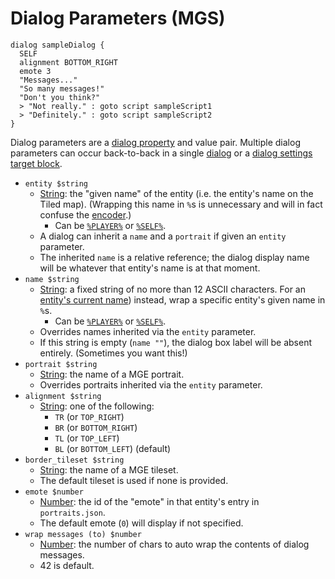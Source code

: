 # Dialog Parameters (MGS)

```mgs{3-4}
dialog sampleDialog {
  SELF
  alignment BOTTOM_RIGHT
  emote 3
  "Messages..."
  "So many messages!"
  "Don't you think?"
  > "Not really." : goto script sampleScript1
  > "Definitely." : goto script sampleScript2
}
```

Dialog parameters are a [dialog property](../dialogs#properties) and value pair. Multiple dialog parameters can occur back-to-back in a single [dialog](../mgs/dialogs_mgs) or a [dialog settings target block](../mgs/dialog_settings_target_block).

- `entity $string`
	- [String](../mgs/variables_mgs#string): the "given name" of the entity (i.e. the entity's name on the Tiled map). (Wrapping this name in `%`s is unnecessary and will in fact confuse the [encoder](../encoder).)
		- Can be [`%PLAYER%`](../relative_references#player) or [`%SELF%`](../relative_references#self).
	- A dialog can inherit a `name` and a `portrait` if given an `entity` parameter.
	- The inherited `name` is a relative reference; the dialog display name will be whatever that entity's name is at that moment.
- `name $string`
	- [String](../mgs/variables_mgs#string): a fixed string of no more than 12 ASCII characters. For an [entity's current name](../variables#printing-current-values)) instead, wrap a specific entity's given name in `%`s.
		- Can be [`%PLAYER%`](../relative_references#player) or [`%SELF%`](../relative_references#self).
	- Overrides names inherited via the `entity` parameter.
	- If this string is empty (`name ""`), the dialog box label will be absent entirely. (Sometimes you want this!)
- `portrait $string`
	- [String](../mgs/variables_mgs#string): the name of a MGE portrait.
	- Overrides portraits inherited via the `entity` parameter.
- `alignment $string`
	- [String](../mgs/variables_mgs#string): one of the following:
		- `TR` (or `TOP_RIGHT`)
		- `BR` (or `BOTTOM_RIGHT`)
		- `TL` (or `TOP_LEFT`)
		- `BL` (or `BOTTOM_LEFT`) (default)
- `border_tileset $string`
	- [String](../mgs/variables_mgs#string): the name of a MGE tileset.
	- The default tileset is used if none is provided.
- `emote $number`
	- [Number](../variables_mgs#number): the id of the "emote" in that entity's entry in `portraits.json`.
	- The default emote (`0`) will display if not specified.
- `wrap messages (to) $number`
	- [Number](../mgs/variables_mgs#number): the number of chars to auto wrap the contents of dialog messages.
	- 42 is default.
 